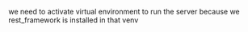 we need to activate virtual environment to run the server because we rest_framework is installed in that venv
